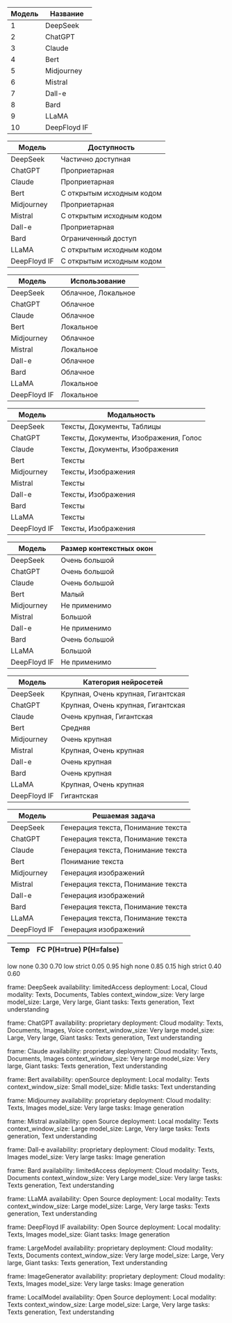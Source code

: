 
| Модель | Название     |
| ------ | ------------ |
| 1      | DeepSeek     |
| 2      | ChatGPT      |
| 3      | Claude       |
| 4      | Bert         |
| 5      | Midjourney   |
| 6      | Mistral      |
| 7      | Dall-e       |
| 8      | Bard         |
| 9      | LLaMA        |
| 10     | DeepFloyd IF |

| Модель       | Доступность               |
| ------------ | ------------------------- |
| DeepSeek     | Частично доступная        |
| ChatGPT      | Проприетарная             |
| Claude       | Проприетарная             |
| Bert         | С открытым исходным кодом |
| Midjourney   | Проприетарная             |
| Mistral      | С открытым исходным кодом |
| Dall-e       | Проприетарная             |
| Bard         | Ограниченный доступ       |
| LLaMA        | С открытым исходным кодом |
| DeepFloyd IF | С открытым исходным кодом |

| Модель       | Использование       |
| ------------ | ------------------- |
| DeepSeek     | Облачное, Локальное |
| ChatGPT      | Облачное            |
| Claude       | Облачное            |
| Bert         | Локальное           |
| Midjourney   | Облачное            |
| Mistral      | Локальное           |
| Dall-e       | Облачное            |
| Bard         | Облачное            |
| LLaMA        | Локальное           |
| DeepFloyd IF | Локальное           |

| Модель       | Модальность                           |
| ------------ | ------------------------------------- |
| DeepSeek     | Тексты, Документы, Таблицы            |
| ChatGPT      | Тексты, Документы, Изображения, Голос |
| Claude       | Тексты, Документы, Изображения        |
| Bert         | Тексты                                |
| Midjourney   | Тексты, Изображения                   |
| Mistral      | Тексты                                |
| Dall-e       | Тексты, Изображения                   |
| Bard         | Тексты                                |
| LLaMA        | Тексты                                |
| DeepFloyd IF | Тексты, Изображения                   |

| Модель       | Размер контекстных окон |
| ------------ | ----------------------- |
| DeepSeek     | Очень большой           |
| ChatGPT      | Очень большой           |
| Claude       | Очень большой           |
| Bert         | Малый                   |
| Midjourney   | Не применимо            |
| Mistral      | Большой                 |
| Dall-e       | Не применимо            |
| Bard         | Очень большой           |
| LLaMA        | Большой                 |
| DeepFloyd IF | Не применимо            |

| Модель       | Категория нейросетей               |
| ------------ | ---------------------------------- |
| DeepSeek     | Крупная, Очень крупная, Гигантская |
| ChatGPT      | Крупная, Очень крупная, Гигантская |
| Claude       | Очень крупная, Гигантская          |
| Bert         | Средняя                            |
| Midjourney   | Очень крупная                      |
| Mistral      | Крупная, Очень крупная             |
| Dall-e       | Очень крупная                      |
| Bard         | Очень крупная                      |
| LLaMA        | Крупная, Очень крупная             |
| DeepFloyd IF | Гигантская                         |

| Модель       | Решаемая задача                    |
| ------------ | ---------------------------------- |
| DeepSeek     | Генерация текста, Понимание текста |
| ChatGPT      | Генерация текста, Понимание текста |
| Claude       | Генерация текста, Понимание текста |
| Bert         | Понимание текста                   |
| Midjourney   | Генерация изображений              |
| Mistral      | Генерация текста, Понимание текста |
| Dall-e       | Генерация изображений              |
| Bard         | Генерация текста, Понимание текста |
| LLaMA        | Генерация текста, Понимание текста |
| DeepFloyd IF | Генерация изображений              |

| Temp | FC	P(H=true)	P(H=false)
|-------|----|
low	none	0.30	0.70
low	strict	0.05	0.95
high	none	0.85	0.15
high	strict	0.40	0.60


frame: DeepSeek
availability: limitedAccess
deployment: Local, Cloud
modality: Texts, Documents, Tables
context_window_size: Very large
model_size: Large, Very large, Giant
tasks: Texts generation, Text understanding

frame: ChatGPT
availability: proprietary
deployment: Cloud
modality: Texts, Documents, Images, Voice
context_window_size: Very large
model_size: Large, Very large, Giant
tasks: Texts generation, Text understanding

frame: Claude
availability: proprietary
deployment: Cloud
modality: Texts, Documents, Images
context_window_size: Very large
model_size: Very large, Giant
tasks: Texts generation, Text understanding

frame: Bert
availability: openSource
deployment: Local
modality: Texts
context_window_size: Small
model_size: Midle
tasks: Text understanding

frame: Midjourney
availability: proprietary
deployment: Cloud
modality: Texts, Images
model_size: Very large
tasks: Image generation

frame: Mistral
availability: open Source
deployment: Local
modality: Texts
context_window_size: Large
model_size: Large, Very large
tasks: Texts generation, Text understanding

frame: Dall-e
availability: proprietary
deployment: Cloud
modality: Texts, Images
model_size: Very large
tasks: Image generation

frame: Bard
availability: limitedAccess
deployment: Cloud
modality: Texts, Documents
context_window_size: Very Large
model_size: Very large
tasks: Texts generation, Text understanding

frame: LLaMA
availability: Open Source
deployment: Local
modality: Texts
context_window_size: Large
model_size: Large, Very large
tasks: Texts generation, Text understanding

frame: DeepFloyd IF
availability: Open Source
deployment: Local
modality: Texts, Images
model_size: Giant
tasks: Image generation

frame: LargeModel
availability: proprietary
deployment: Cloud
modality: Texts, Documents
context_window_size: Very large
model_size: Large, Very large, Giant
tasks: Texts generation, Text understanding

frame: ImageGenerator
availability: proprietary
deployment: Cloud
modality: Texts, Images
model_size: Very large
tasks: Image generation

frame: LocalModel
availability: Open Source
deployment: Local
modality: Texts
context_window_size: Large
model_size: Large, Very large
tasks: Texts generation, Text understanding